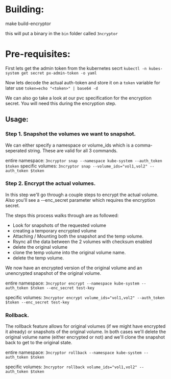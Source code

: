 # Building:
make build-encryptor

this will put a binary in the `bin` folder called `3ncryptor`

# Pre-requisites:

First lets get the admin token from the kubernetes secrt
`kubectl -n kubes-system get secret px-admin-token -o yaml`

Now lets decode the actual auth-token and store it on a `token` variable for later use
`token=echo "<token>" | base64 -d`

We can also go take a look at our pvc specification for the encryption secret.
You will need this during the encryption step.

## Usage:
### Step 1. Snapshot the volumes we want to snapshot. 

We can either specify a namespace or volume_ids which is a comma-seperated string.
These are valid for all 3 commands.

entire namespace:
`3ncryptor snap --namespace kube-system --auth_token $token`
specific volumes:
`3ncryptor snap --volume_ids="vol1,vol2" --auth_token $token`

### Step 2. Encrypt the actual volumes.
In this step we'll go through a couple steps to encrypt the actual volume.
Also you'll see a --enc_secret parameter which requires the encryption secret.

The steps this process walks through are as followed:
- Look for snapshots of the requested volume
- creating a temporary encrypted volume
- Attaching / Mounting both the snapshot and the temp volume.
- Rsync all the data between the 2 volumes with checksum enabled
- delete the original volume
- clone the temp volume into the original volume name.
- delete the temp volume.

We now have an encrypted version of the original volume and an unencrypted snapshot of the original volume.

entire namespace:
`3ncryptor encrypt --namespace kube-system --auth_token $token --enc_secret test-key`

specific volumes:
`3ncryptor encrypt volume_ids="vol1,vol2" --auth_token $token --enc_secret test-key`

### Rollback.
The rollback feature allows for original volumes (if we might have encrypted it already) or snapshots of the original volume.
In both cases we'll delete the original volume name (either encrypted or not) and we'll clone the snapshot back to get to the original state.

entire namespace:
`3ncryptor rollback --namespace kube-system --auth_token $token`

specific volumes:
`3ncryptor rollback volume_ids="vol1,vol2" --auth_token $token`